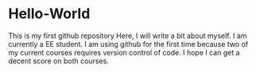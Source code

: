 # Hello-World
This is my first github repository
Here, I will write a bit about myself.
I am currently a EE student.
I am using github for the first time because two of my current courses requires version control of code.
I hope I can get a decent score on both courses.
